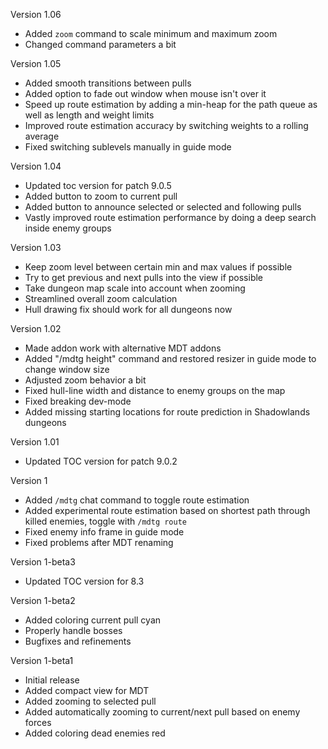 Version 1.06
- Added `zoom` command to scale minimum and maximum zoom 
- Changed command parameters a bit

Version 1.05
- Added smooth transitions between pulls
- Added option to fade out window when mouse isn't over it
- Speed up route estimation by adding a min-heap for the path queue as well as length and weight limits
- Improved route estimation accuracy by switching weights to a rolling average
- Fixed switching sublevels manually in guide mode

Version 1.04
- Updated toc version for patch 9.0.5
- Added button to zoom to current pull
- Added button to announce selected or selected and following pulls
- Vastly improved route estimation performance by doing a deep search inside enemy groups

Version 1.03
- Keep zoom level between certain min and max values if possible
- Try to get previous and next pulls into the view if possible
- Take dungeon map scale into account when zooming
- Streamlined overall zoom calculation
- Hull drawing fix should work for all dungeons now

Version 1.02
- Made addon work with alternative MDT addons
- Added "/mdtg height" command and restored resizer in guide mode to change window size
- Adjusted zoom behavior a bit
- Fixed hull-line width and distance to enemy groups on the map
- Fixed breaking dev-mode
- Added missing starting locations for route prediction in Shadowlands dungeons

Version 1.01
- Updated TOC version for patch 9.0.2

Version 1
- Added `/mdtg` chat command to toggle route estimation
- Added experimental route estimation based on shortest path through killed enemies, toggle with `/mdtg route`
- Fixed enemy info frame in guide mode
- Fixed problems after MDT renaming

Version 1-beta3
- Updated TOC version for 8.3

Version 1-beta2
- Added coloring current pull cyan
- Properly handle bosses
- Bugfixes and refinements

Version 1-beta1
- Initial release
- Added compact view for MDT
- Added zooming to selected pull
- Added automatically zooming to current/next pull based on enemy forces
- Added coloring dead enemies red
